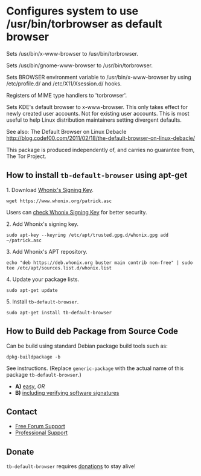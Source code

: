 # Configures system to use /usr/bin/torbrowser as default browser #

Sets /usr/bin/x-www-browser to /usr/bin/torbrowser.

Sets /usr/bin/gnome-www-browser to /usr/bin/torbrowser.

Sets BROWSER environment variable to /usr/bin/x-www-browser by using
/etc/profile.d/ and /etc/X11/Xsession.d/ hooks.

Registers of MIME type handlers to 'torbrowser'.

Sets KDE's default browser to x-www-browser. This only takes effect for newly
created user accounts. Not for existing user accounts. This is most useful to
help Linux distribution maintainers setting divergent defaults.

See also:
The Default Browser on Linux Debacle
http://blog.codef00.com/2011/02/18/the-default-browser-on-linux-debacle/

This package is produced independently of, and carries no guarantee from,
The Tor Project.
## How to install `tb-default-browser` using apt-get ##

1\. Download [Whonix's Signing Key]().

```
wget https://www.whonix.org/patrick.asc
```

Users can [check Whonix Signing Key](https://www.whonix.org/wiki/Whonix_Signing_Key) for better security.

2\. Add Whonix's signing key.

```
sudo apt-key --keyring /etc/apt/trusted.gpg.d/whonix.gpg add ~/patrick.asc
```

3\. Add Whonix's APT repository.

```
echo "deb https://deb.whonix.org buster main contrib non-free" | sudo tee /etc/apt/sources.list.d/whonix.list
```

4\. Update your package lists.

```
sudo apt-get update
```

5\. Install `tb-default-browser`.

```
sudo apt-get install tb-default-browser
```

## How to Build deb Package from Source Code ##

Can be build using standard Debian package build tools such as:

```
dpkg-buildpackage -b
```

See instructions. (Replace `generic-package` with the actual name of this package `tb-default-browser`.)

* **A)** [easy](https://www.whonix.org/wiki/Dev/Build_Documentation/generic-package/easy), _OR_
* **B)** [including verifying software signatures](https://www.whonix.org/wiki/Dev/Build_Documentation/generic-package)

## Contact ##

* [Free Forum Support](https://forums.whonix.org)
* [Professional Support](https://www.whonix.org/wiki/Professional_Support)

## Donate ##

`tb-default-browser` requires [donations](https://www.whonix.org/wiki/Donate) to stay alive!
